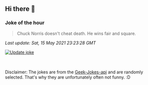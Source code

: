 ## Hi there 👋

### Joke of the hour
<!-- joke -->
>Chuck Norris doesn't cheat death. He wins fair and square.
<!-- /joke -->

*Last update: Sat, 15 May 2021 23:23:28 GMT*

[![Update joke](https://github.com/nclskfm/nclskfm/actions/workflows/joke.yml/badge.svg)](https://github.com/nclskfm/nclskfm/actions/workflows/joke.yml)

<br><br>
Disclaimer: The jokes are from the [Geek-Jokes-api](https://github.com/sameerkumar18/geek-joke-api) and are randomly selected. That's why they are unfortunately often not funny. :D
